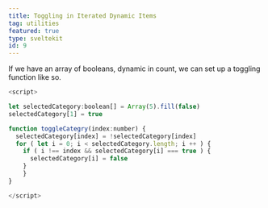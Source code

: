 ```yaml
---
title: Toggling in Iterated Dynamic Items
tag: utilities
featured: true
type: sveltekit
id: 9
---
```


If we have an array of booleans, dynamic in count, we can set up a toggling function like so.

```js
<script>

let selectedCategory:boolean[] = Array(5).fill(false)
selectedCategory[1] = true

function toggleCategry(index:number) {
  selectedCategory[index] = !selectedCategory[index]
  for ( let i = 0; i < selectedCategory.length; i ++ ) {
    if ( i !== index && selectedCategory[i] === true ) {
      selectedCategory[i] = false
    }
	}
}

</script>
```